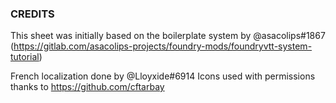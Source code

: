 ### CREDITS

This sheet was initially based on the boilerplate system by @asacolips#1867 (https://gitlab.com/asacolips-projects/foundry-mods/foundryvtt-system-tutorial)

French localization done by @Lloyxide#6914
Icons used with permissions thanks to https://github.com/cftarbay
